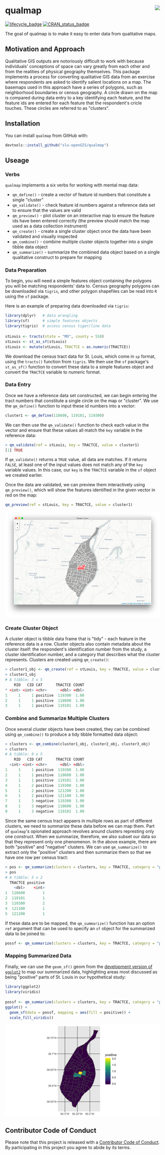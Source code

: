 <!-- README.md is generated from README.Rmd. Please edit that file -->
qualmap <img src="https://slu-dss.github.io/img/gisLogoSm.png" align="right" />
===============================================================================

[![lifecycle\_badge](https://img.shields.io/badge/lifecycle-experimental-orange.svg)](https://github.com/slu-openGIS/qualmap) [![CRAN\_status\_badge](http://www.r-pkg.org/badges/version/gateway)](https://cran.r-project.org/package=gateway)

The goal of qualmap is to make it easy to enter data from qualitative maps.

Motivation and Approach
-----------------------

Qualitative GIS outputs are notoriously difficult to work with because individuals' conceptions of space can vary greatly from each other and from the realities of physical geography themselves. This package implements a process for converting qualitative GIS data from an exercise where respondents are asked to identify salient locations on a map. The basemaps used in this approach have a series of polygons, such as neighborhood boundaries or census geography. A circle drawn on the map is compared during data entry to a key identifying each feature, and the feature ids are entered for each feature that the respondent's cricle touches. These circles are referred to as "clusters".

Installation
------------

You can install `qualmap` from GitHub with:

``` r
devtools::install_github("slu-openGIS/qualmap")
```

Useage
------

### Verbs

`qualmap` implements a six verbs for working with mental map data:

-   `qm_define()` - create a vector of feature id numbers that constitute a single "cluster"
-   `qm_validate()` - check feature id numbers against a reference data set to ensure that the values are valid
-   `qm_preview()` - plot cluster on an interactive map to ensure the feature ids have been entered correctly (the preview should match the map used as a data collection instrument)
-   `qm_create()` - create a single cluster object once the data have been validated and visually inspected
-   `qm_combine()` - combine multiple cluster objects together into a single tibble data object
-   `qm_summarize()` - summarize the combined data object based on a single qualitative construct to prepare for mapping

### Data Preparation

To begin, you will need a simple features object containing the polygons you will be matching respondents' data to. Census geography polygons can be downloaded via `tigris`, and other polygon shapefiles can be read into `R` using the `sf` package.

Here is an example of preparing data downloaded via `tigris`:

``` r
library(dplyr)   # data wrangling
library(sf)      # simple features objects
library(tigris)  # access census tiger/line data

stLouis <- tracts(state = "MO", county = 510)
stLouis <- st_as_sf(stLouis)
stLouis <- mutate(stLouis, TRACTCE = as.numeric(TRACTCE))
```

We download the census tract data for St. Louis, which come in `sp` format, using the `tracts()` function from `tigris`. We then use the `sf` package's `st_as_sf()` function to convert these data to a simple features object and convert the `TRACTCE` variable to numeric format.

### Data Entry

Once we have a reference data set constructed, we can begin entering the tract numbers that constitute a single circle on the map or "cluster". We use the `qm_define()` function to input these id numbers into a vector:

``` r
cluster1 <- qm_define(118600, 119101, 119300)
```

We can then use the `qm_validate()` function to check each value in the vector and ensure that these values all match the `key` variable in the reference data:

``` r
> qm_validate(ref = stLouis, key = TRACTCE, value = cluster1)
[1] TRUE
```

If `qm_validate()` returns a `TRUE` value, all data are matches. If it returns `FALSE`, at least one of the input values does not match any of the `key` variable values. In this case, our `key` is the `TRACTCE` variable in the `sf` object we created earlier.

Once the data are validated, we can preview them interactively using `qm_preview()`, which will show the features identified in the given vector in red on the map:

``` r
qm_preview(ref = stLouis, key = TRACTCE, value = cluster1)
```

![](/man/figures/previewMap.png)

### Create Cluster Object

A cluster object is tibble data frame that is "tidy" - each feature in the reference data is a row. Cluster objects also contain metadata about the cluster itself: the respondent's identification number from the study, a cluster identification number, and a category that describes what the cluster represents. Clusters are created using `qm_create()`:

``` r
> cluster1_obj <- qm_create(ref = stLouis, key = TRACTCE, value = cluster1, rid = 1, cid = 1, category = "positive")
> cluster1_obj
# A tibble: 3 x 5
    RID   CID CAT      TRACTCE COUNT
* <int> <int> <chr>      <dbl> <dbl>
1     1     1 positive  119300  1.00
2     1     1 positive  118600  1.00
3     1     1 positive  119101  1.00
```

### Combine and Summarize Multiple Clusters

Once several cluster objects have been created, they can be combined using `qm_combine()` to produce a tidy tibble formatted data object:

``` r
> clusters <- qm_combine(cluster1_obj, cluster2_obj, cluster3_obj)
> clusters
# A tibble: 9 x 5
    RID   CID CAT      TRACTCE COUNT
  <int> <int> <chr>      <dbl> <dbl>
1     1     1 positive  119300  1.00
2     1     1 positive  118600  1.00
3     1     1 positive  119101  1.00
4     1     2 positive  119300  1.00
5     1     2 positive  121200  1.00
6     1     2 positive  121100  1.00
7     1     3 negative  119300  1.00
8     1     3 negative  118600  1.00
9     1     3 negative  119101  1.00
```

Since the same census tract appaers in multiple rows as part of different clusters, we need to summarize these data before we can map them. Part of `qualmap`'s opionated approach revolves around clusters represting only one construct. When we summarize, therefore, we also subset our data so that they represent only one phenomenon. In the above example, there are both "positive" and "negative" clusters. We can use `qm_summarize()` to extract only the "positive" clusters and then summarize them so that we have one row per census tract:

``` r
> pos <- qm_summarize(clusters = clusters, key = TRACTCE, category = "positive")
> pos
# A tibble: 5 x 2
  TRACTCE positive
    <dbl>    <int>
1  118600        1
2  119101        1
3  119300        2
4  121100        1
5  121200        1
```

If these data are to be mapped, the `qm_summarize()` function has an option `ref` argument that can be used to specify an `sf` object for the summarized data to be joined to:

``` r
possf <- qm_summarize(clusters = clusters, key = TRACTCE, category = "positive", ref = stLouis)
```

### Mapping Summarized Data

Finally, we can use the `geom_sf()` geom from the [development version of `ggplot2`](https://github.com/tidyverse/ggplot2) to map our summarized data, highlighting areas most discussed as being "positive" parts of St. Louis in our hypothetical study:

``` r
library(ggplot2)
library(viridis)

possf <- qm_summarize(clusters = clusters, key = TRACTCE, category = "positive", ref = stLouis)
ggplot() + 
  geom_sf(data = possf, mapping = aes(fill = positive)) + 
  scale_fill_viridis()
```

![](/man/figures/exampleMap.png)

Contributor Code of Conduct
---------------------------

Please note that this project is released with a [Contributor Code of Conduct](CONDUCT.md). By participating in this project you agree to abide by its terms.
